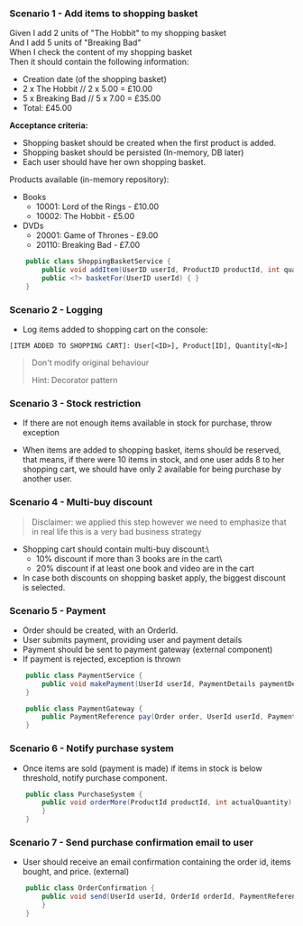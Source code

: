 ### Scenario 1 - Add items to shopping basket

Given I add 2 units of "The Hobbit" to my shopping basket\
And I add 5 units of "Breaking Bad"\
When I check the content of my shopping basket\
Then it should contain the following information:

- Creation date (of the shopping basket)
- 2 x The Hobbit // 2 x 5.00 = £10.00
- 5 x Breaking Bad // 5 x 7.00 = £35.00
- Total: £45.00

**Acceptance criteria:**

- Shopping basket should be created when the first product is added.
- Shopping basket should be persisted (In-memory, DB later)
- Each user should have her own shopping basket.

Products available (in-memory repository):

- Books
    - 10001: Lord of the Rings - £10.00
    - 10002: The Hobbit - £5.00
- DVDs
    - 20001: Game of Thrones - £9.00
    - 20110: Breaking Bad - £7.00

```java
    public class ShoppingBasketService {
        public void addItem(UserID userId, ProductID productId, int quantity) { }
        public <?> basketFor(UserID userId) { }
    }
```

### Scenario 2 - Logging

- Log items added to shopping cart on the console:

```shell
[ITEM ADDED TO SHOPPING CART]: User[<ID>], Product[ID], Quantity[<N>]
```

> Don't modify original behaviour 
> 
> Hint: Decorator pattern
> 

### Scenario 3 - Stock restriction

- If there are not enough items available in stock for purchase, throw exception

- When items are added to shopping basket, items should be reserved, that means,
  if there were 10 items in stock, and one user adds 8 to her shopping cart, we
  should have only 2 available for being purchase by another user.

### Scenario 4 - Multi-buy discount

> Disclaimer: we applied this step however we need to emphasize that in real life this is a very bad business strategy

- Shopping cart should contain multi-buy discount:\
    - 10% discount if more than 3 books are in the cart\
    - 20% discount if at least one book and video are in the cart
- In case both discounts on shopping basket apply, the biggest discount is selected.

### Scenario 5 - Payment

- Order should be created, with an OrderId.
- User submits payment, providing user and payment details
- Payment should be sent to payment gateway (external component)
- If payment is rejected, exception is thrown

```java
    public class PaymentService {
        public void makePayment(UserId userId, PaymentDetails paymentDetails) { }
    }

    public class PaymentGateway {
        public PaymentReference pay(Order order, UserId userId, PaymentDetails paymentDetails) { }
    }
```

### Scenario 6 - Notify purchase system

- Once items are sold (payment is made) if items in stock is below threshold, notify purchase component.

```java
    public class PurchaseSystem {
        public void orderMore(ProductId productId, int actualQuantity) {
        }
    }
```

### Scenario 7 - Send purchase confirmation email to user

- User should receive an email confirmation containing the order id, items bought, and price. (external)

```java
    public class OrderConfirmation {
        public void send(UserId userId, OrderId orderId, PaymentReference paymentReference) {
        }
    }
```
